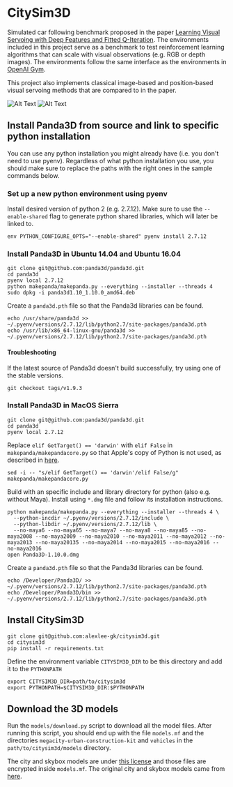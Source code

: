 # CitySim3D
Simulated car following benchmark proposed in the paper <a href="https://arxiv.org/abs/1703.11000" target="_blank">Learning Visual Servoing with Deep Features and Fitted Q-Iteration</a>.
The environments included in this project serve as a benchmark to test reinforcement learning algorithms that can scale with visual observations (e.g. RGB or depth images).
The environments follow the same interface as the environments in <a href="https://gym.openai.com" target="_blank">OpenAI Gym</a>.

This project also implements classical image-based and position-based visual servoing methods that are compared to in the paper.

![Alt Text](http://rll.berkeley.edu/citysim3d/screenshot_top.gif)
![Alt Text](http://rll.berkeley.edu/citysim3d/screenshot_back.gif)

## Install Panda3D from source and link to specific python installation

You can use any python installation you might already have (i.e. you don't need to use pyenv). Regardless of what python installation you use, you should make sure to replace the paths with the right ones in the sample commands below.

### Set up a new python environment using pyenv

Install desired version of python 2 (e.g. 2.7.12). Make sure to use the `--enable-shared` flag to generate python shared libraries, which will later be linked to.
```
env PYTHON_CONFIGURE_OPTS="--enable-shared" pyenv install 2.7.12
```

### Install Panda3D in Ubuntu 14.04 and Ubuntu 16.04
```
git clone git@github.com:panda3d/panda3d.git
cd panda3d
pyenv local 2.7.12
python makepanda/makepanda.py --everything --installer --threads 4
sudo dpkg -i panda3d1.10_1.10.0_amd64.deb
```
Create a `panda3d.pth` file so that the Panda3d libraries can be found.
```
echo /usr/share/panda3d >> ~/.pyenv/versions/2.7.12/lib/python2.7/site-packages/panda3d.pth
echo /usr/lib/x86_64-linux-gnu/panda3d >> ~/.pyenv/versions/2.7.12/lib/python2.7/site-packages/panda3d.pth
```

#### Troubleshooting
If the latest source of Panda3d doesn't build successfully, try using one of the stable versions.
```
git checkout tags/v1.9.3
```

### Install Panda3D in MacOS Sierra
```
git clone git@github.com:panda3d/panda3d.git
cd panda3d
pyenv local 2.7.12
```
Replace `elif GetTarget() == 'darwin'` with `elif False` in `makepanda/makepandacore.py` so that Apple's copy of Python is not used, as described in <a href="https://www.panda3d.org/forums/viewtopic.php?f=5&t=18331" target="_blank">here</a>.
```
sed -i -- "s/elif GetTarget() == 'darwin'/elif False/g" makepanda/makepandacore.py
```
Build with an specific include and library directory for python (also e.g. without Maya). Install using `*.dmg` file and follow its installation instructions.
```
python makepanda/makepanda.py --everything --installer --threads 4 \
  --python-incdir ~/.pyenv/versions/2.7.12/include \
  --python-libdir ~/.pyenv/versions/2.7.12/lib \
  --no-maya6 --no-maya65 --no-maya7 --no-maya8 --no-maya85 --no-maya2008 --no-maya2009 --no-maya2010 --no-maya2011 --no-maya2012 --no-maya2013 --no-maya20135 --no-maya2014 --no-maya2015 --no-maya2016 --no-maya2016
open Panda3D-1.10.0.dmg
```
Create a `panda3d.pth` file so that the Panda3d libraries can be found.
```
echo /Developer/Panda3D/ >> ~/.pyenv/versions/2.7.12/lib/python2.7/site-packages/panda3d.pth
echo /Developer/Panda3D/bin >> ~/.pyenv/versions/2.7.12/lib/python2.7/site-packages/panda3d.pth
```

## Install CitySim3D
```
git clone git@github.com:alexlee-gk/citysim3d.git
cd citysim3d
pip install -r requirements.txt
```
Define the environment variable `CITYSIM3D_DIR` to be this directory and add it to the `PYTHONPATH`
```
export CITYSIM3D_DIR=path/to/citysim3d
export PYTHONPATH=$CITYSIM3D_DIR:$PYTHONPATH
```

## Download the 3D models
Run the `models/download.py` script to download all the model files. After running this script, you should end up with the file `models.mf` and the directories `megacity-urban-construction-kit` and `vehicles` in the `path/to/citysim3d/models` directory.

The city and skybox models are under <a href="https://3drt.com/license.htm" target="_blank">this license</a> and those files are encrypted inside `models.mf`. The original city and skybox models came from <a href="http://3drt.com/store/environments/megacity-construction-kit.html" target="_blank">here</a>.
